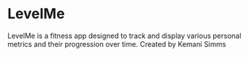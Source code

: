 # LevelMe
LevelMe is a fitness app designed to track and display various personal metrics and their progression over time.
Created by Kemani Simms